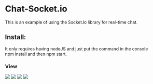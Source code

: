 # Chat-Socket.io
This is an example of using the Socket.Io library for real-time chat.
## Install:
  It only requires having nodeJS and just put the command in the console npm install and then npm start.
### View
  <img src="https://i.imgur.com/KINriQX.png">   
  <img src="https://i.imgur.com/nrcl2lw.png">   
  <img src="https://imgur.com/dyq7eTv.png">
  <img src="https://imgur.com/I734PSx.png">
